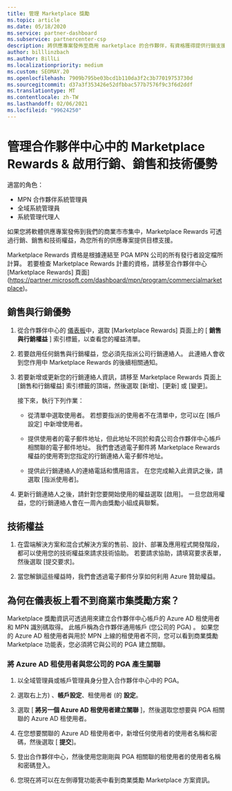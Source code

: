 ```yaml
---
title: 管理 Marketplace 獎勵
ms.topic: article
ms.date: 05/18/2020
ms.service: partner-dashboard
ms.subservice: partnercenter-csp
description: 將供應專案發佈至商用 marketplace 的合作夥伴，有資格獲得提供行銷支援的權益。
author: billlinzbach
ms.author: BillLi
ms.localizationpriority: medium
ms.custom: SEOMAY.20
ms.openlocfilehash: 7909b795be03bcd1b110da3f2c3b77019753730d
ms.sourcegitcommit: d37a3f353426e52dfbbac577b7576f9c3f6d2ddf
ms.translationtype: MT
ms.contentlocale: zh-TW
ms.lasthandoff: 02/06/2021
ms.locfileid: "99624250"
---
```

# <a name="manage-marketplace-rewards-in-partner-center--activate-marketing-sales-and-technical-benefits"></a>管理合作夥伴中心中的 Marketplace Rewards & 啟用行銷、銷售和技術優勢

適當的角色：

- MPN 合作夥伴系統管理員
- 全域系統管理員
- 系統管理代理人

如果您將軟體供應專案發佈到我們的商業市市集中，Marketplace Rewards 可透過行銷、銷售和技術權益，為您所有的供應專案提供目標支援。

Marketplace Rewards 資格是根據連結至 PGA MPN 公司的所有發行者設定檔所計算。 若要檢查 Marketplace Rewards 計畫的資格，請移至合作夥伴中心 [Marketplace Rewards] 頁面](https://partner.microsoft.com/dashboard/mpn/program/commercialmarketplace)。

## <a name="sales-and-marketing-benefits"></a>銷售與行銷優勢

1. 從合作夥伴中心的 [儀表板](https://partner.microsoft.com/dashboard)中，選取 [Marketplace Rewards] 頁面上的 [ **銷售與行銷權益** ] 索引標籤，以查看您的權益清單。 

2. 若要啟用任何銷售與行銷權益，您必須先指派公司行銷連絡人。 此連絡人會收到您作用中 Marketplace Rewards 的後續相關通知。

3. 若要新增或更新您的行銷連絡人資訊，請移至 Marketplace Rewards 頁面上 [銷售和行銷權益] 索引標籤的頂端，然後選取 [新增]、[更新] 或 [變更]。 

   接下來，執行下列作業：

   - 從清單中選取使用者。 若想要指派的使用者不在清單中，您可以在 [帳戶設定] 中新增使用者。

   - 提供使用者的電子郵件地址，但此地址不同於和貴公司合作夥伴中心帳戶相關聯的電子郵件地址。 我們會透過電子郵件將 Marketplace Rewards 權益的使用寄到您指定的行銷連絡人電子郵件地址。

   - 提供此行銷連絡人的連絡電話和慣用語言。 在您完成輸入此資訊之後，請選取 [指派使用者]。

4. 更新行銷連絡人之後，請針對您要開始使用的權益選取 [啟用]。 一旦您啟用權益，您的行銷連絡人會在一周內由獎勵小組成員聯繫。

## <a name="technical-benefits"></a>技術權益

1. 在雲端解決方案和混合式解決方案的售前、設計、部署及應用程式開發階段，都可以使用您的技術權益來請求技術協助。 若要請求協助，請填寫要求表單，然後選取 [提交要求]。

2. 當您解鎖這些權益時，我們會透過電子郵件分享如何利用 Azure 贊助權益。

## <a name="why-cant-i-see-the-commercial-marketplace-rewards-program-on-my-dashboard"></a>為何在儀表板上看不到商業市集獎勵方案？

Marketplace 獎勵資訊可透過用來建立合作夥伴中心帳戶的 Azure AD 租使用者和 MPN 識別碼取得。 此帳戶稱為合作夥伴通用帳戶 (您公司的 PGA) 。 如果您的 Azure AD 租使用者與用於 MPN 上線的租使用者不同，您可以看到商業獎勵 Marketplace 功能表，您必須將它與公司的 PGA 建立關聯。

### <a name="to-associate-an-azure-ad-tenant-with-the-pga-of-your-company"></a>將 Azure AD 租使用者與您公司的 PGA 產生關聯

1. 以全域管理員或帳戶管理員身分登入合作夥伴中心中的 PGA。

2. 選取右上方) 、**帳戶設定**、租使用者 (的 **設定**。 

3. 選取 [ **將另一個 Azure AD 租使用者建立關聯** ]，然後選取您想要與 PGA 相關聯的 Azure AD 租使用者。

4. 在您想要關聯的 Azure AD 租使用者中，新增任何使用者的使用者名稱和密碼，然後選取 [ **提交**]。

5. 登出合作夥伴中心，然後使用您剛剛與 PGA 相關聯的租使用者的使用者名稱和密碼登入。

6. 您現在將可以在左側導覽功能表中看到商業獎勵 Marketplace 方案資訊。

